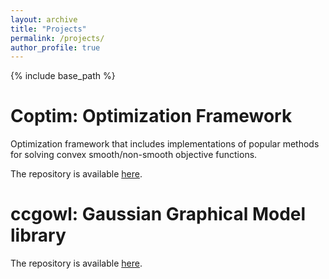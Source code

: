 ```yaml
---
layout: archive
title: "Projects"
permalink: /projects/
author_profile: true
---
```


{% include base_path %}

# Coptim: Optimization Framework

Optimization framework that includes implementations of popular methods
for solving convex smooth/non-smooth objective functions.

The repository is available [here](https://github.com/cmazzaanthony/coptim).

# ccgowl: Gaussian Graphical Model library

The repository is available [here](https://github.com/cmazzaanthony/ccgowl).

